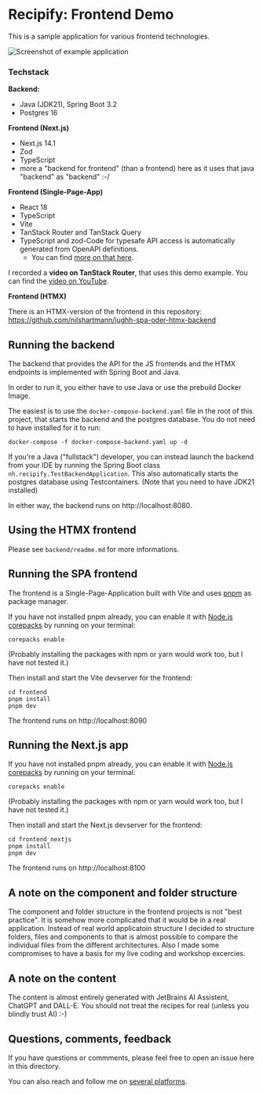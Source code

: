 # Recipify: Frontend Demo

This is a sample application for various frontend technologies.

![Screenshot of example application](screenshot.png)

### Techstack

**Backend:**

- Java (JDK21), Spring Boot 3.2
- Postgres 16

**Frontend (Next.js)**

- Next.js 14.1
- Zod
- TypeScript
- more a "backend for frontend" (than a frontend) here as it uses that java "backend" as "backend" :-/

**Frontend (Single-Page-App)**

- React 18
- TypeScript
- Vite
- TanStack Router and TanStack Query
- TypeScript and zod-Code for typesafe API access is automatically generated from OpenAPI definitions.
  - You can find [more on that here](https://github.com/nilshartmann/end-to-end-typesafety-spring-boot-typescript).

I recorded a **video on TanStack Router**, that uses this demo example. You can find the [video on YouTube](https://youtu.be/KkrS_wfFq2I).

**Frontend (HTMX)**

There is an HTMX-version of the frontend in this repository: https://github.com/nilshartmann/jughh-spa-oder-htmx-backend

## Running the backend

The backend that provides the API for the JS frontends and the HTMX endpoints is implemented with Spring Boot and Java.

In order to run it, you either have to use Java or use the prebuild Docker Image.

The easiest is to use the `docker-compose-backend.yaml` file in the root of this project, that starts the backend and the postgres database. You do not need to have installed for it to run:

```
docker-compose -f docker-compose-backend.yaml up -d
```

If you're a Java ("fullstack") developer, you can instead launch the backend from your IDE by running the Spring Boot class `nh.recipify.TestBackendApplication`. This also automatically starts the postgres database using Testcontainers. (Note that you need to have JDK21 installed)

In either way, the backend runs on http://localhost:8080.

## Using the HTMX frontend

Please see `backend/readme.md` for more informations.

## Running the SPA frontend

The frontend is a Single-Page-Application built with Vite and uses [pnpm](https://pnpm.io/) as package manager.

If you have not installed pnpm already, you can enable it with [Node.js corepacks](https://nodejs.org/docs/latest-v20.x/api/corepack.html) by running on your terminal:

```
corepacks enable
```

(Probably installing the packages with npm or yarn would work too, but I have not tested it.)

Then install and start the Vite devserver for the frontend:

```
cd frontend
pnpm install
pnpm dev
```

The frontend runs on http://localhost:8090

## Running the Next.js app

If you have not installed pnpm already, you can enable it with [Node.js corepacks](https://nodejs.org/docs/latest-v20.x/api/corepack.html) by running on your terminal:

```
corepacks enable
```

(Probably installing the packages with npm or yarn would work too, but I have not tested it.)

Then install and start the Next.js devserver for the frontend:

```
cd frontend_nextjs
pnpm install
pnpm dev
```

The frontend runs on http://localhost:8100

## A note on the component and folder structure

The component and folder structure  in the frontend projects is not "best practice". It is somehow more complicated that it would be in a real application. Instead of real world applicatoin structure I decided to structure folders, files and components to that is almost possible to compare the individual files from the different architectures. Also I made some compromises to have a basis for my live coding and workshop excercies.

## A note on the content

The content is almost entirely generated with JetBrains AI Assistent, ChatGPT and DALL-E. You should not treat the recipes for real (unless you blindly trust AI) :-)

## Questions, comments, feedback

If you have questions or commments, please feel free to open an issue here in this directory.

You can also reach and follow me on [several platforms](https://nilshartmann.net/follow-me).
